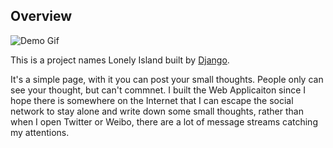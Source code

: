 ## Overview

![Demo Gif](lonelyisland.gif)

This is a project names Lonely Island built by [Django](https://www.djangoproject.com/).

It's a simple page, with it you can post your small thoughts. People only can see your thought, but can't commnet. I built the Web Applicaiton since I hope there is somewhere on the Internet that I can escape the social network to stay alone and write down some small thoughts,  rather than when I open Twitter or Weibo, there  are a lot of message streams catching my attentions.


